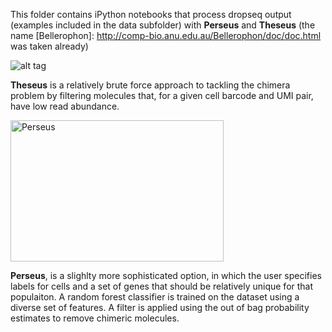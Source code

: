 This folder contains iPython notebooks that process dropseq output (examples included in the data subfolder) with **Perseus** and **Theseus** (the name [Bellerophon]: http://comp-bio.anu.edu.au/Bellerophon/doc/doc.html was taken already)

![alt tag](http://www.greekmythology.com/images/mythology/theseus_adventures_78.jpg)

**Theseus** is a relatively brute force approach to tackling the chimera problem by filtering molecules that, for a given cell barcode and UMI pair, have low read abundance.

<img src="http://i.imgur.com/olgUb2b.jpg" alt="Perseus" width="341" height="226">

**Perseus**, is a slighlty more sophisticated option, in which the user specifies labels for cells and a set of genes that should be relatively unique for that populaiton. A random forest classifier is trained on the dataset using a diverse set of features. A filter is applied using the out of bag probability estimates to remove chimeric molecules. 
